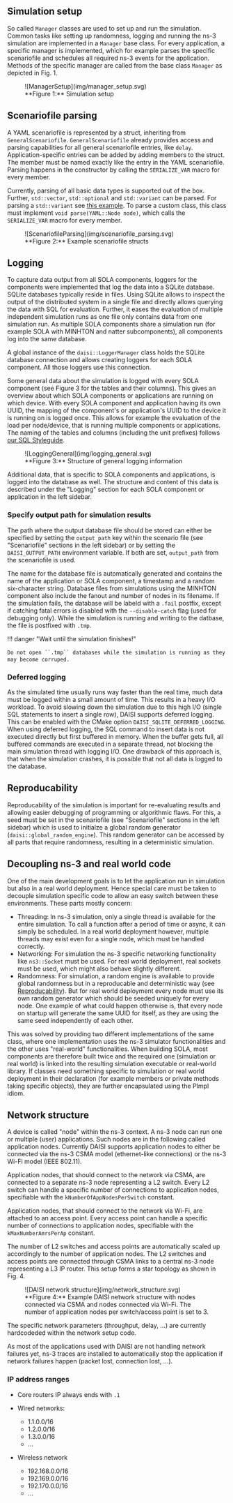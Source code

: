 ## Simulation setup

So called ``Manager`` classes are used to set up and run the simulation.
Common tasks like setting up randomness, logging and running the ns-3 simulation are implemented in a ``Manager`` base class.
For every application, a specific manager is implemented, which for example parses the specific scenariofile and schedules all required ns-3 events for the application.
Methods of the specific manager are called from the base class ``Manager`` as depicted in Fig. 1.

<figure markdown>
  ![ManagerSetup](img/manager_setup.svg)
  <figcaption markdown>**Figure 1:** Simulation setup</figcaption>
</figure>

## Scenariofile parsing
A YAML scenariofile is represented by a struct, inheriting from ``GeneralScenariofile``.
``GeneralScenariofile`` already provides access and parsing capabilities for all general scenariofile entries, like ``delay``.
Application-specific entries can be added by adding members to the struct.
The member must be named exactly like the entry in the YAML scenariofile.
Parsing happens in the constructor by calling the ``SERIALIZE_VAR`` macro for every member.

Currently, parsing of all basic data types is supported out of the box.
Further,  ``std::vector``, ``std::optional`` and ``std::variant`` can be parsed.
For parsing a ``std::variant`` see [this example](https://github.com/iml130/sola/blob/8007aa76bd5800b5932ef82bf2301c5da4ea33f2/daisi/src/minhton-ns3/minhton_scenariofile.cpp#L49-L66).
To parse a custom class, this class must implement ``void parse(YAML::Node node)``, which calls the ``SERIALIZE_VAR`` macro for every member.


<figure markdown>
  ![ScenariofileParsing](img/scenariofile_parsing.svg)
  <figcaption markdown>**Figure 2:** Example scenariofile structs</figcaption>
</figure>

## Logging

To capture data output from all SOLA components, loggers for the components were implemented that log the data into a SQLite database.
SQLite databases typically reside in files.
Using SQLite allows to inspect the output of the distributed system in a single file and directly allows querying the data with SQL for evaluation.
Further, it eases the evaluation of multiple independent simulation runs as one file only contains data from one simulation run.
As multiple SOLA components share a simulation run (for example SOLA with MINHTON and natter subcomponents), all components log into the same database.

A global instance of the `daisi::LoggerManager` class holds the SQLite database connection and allows creating loggers for each SOLA component.
All those loggers use this connection.

Some general data about the simulation is logged with every SOLA component (see Figure 3 for the tables and their columns).
This gives an overview about which SOLA components or applications are running on which device.
With every SOLA component and application having its own UUID, the mapping of the component's or application's UUID to the device it is running on is logged once.
This allows for example the evaluation of the load per node/device, that is running multiple components or applications.
The naming of the tables and columns (including the unit prefixes) follows [our SQL Styleguide]().

<figure markdown>
  <a></a>
    ![LoggingGeneral](img/logging_general.svg)
  <figcaption markdown>**Figure 3:** Structure of general logging information</figcaption>
</figure>

Additional data, that is specific to SOLA components and applications, is logged into the database as well.
The structure and content of this data is described under the "Logging" section for each SOLA component or application in the left sidebar.

### Specify output path for simulation results

The path where the output database file should be stored can either be specified by setting the `output_path` key within the scenario file (see "Scenariofile" sections in the left sidebar) or by setting the `DAISI_OUTPUT_PATH` environment variable.
If both are set, `output_path` from the scenariofile is used.

The name for the database file is automatically generated and contains the name of the application or SOLA component, a timestamp and a random six-character string.
Database files from simulations using the MINHTON component also include the fanout and number of nodes in its filename.
If the simulation fails, the database will be labeld with a `.fail` postfix, except if catching fatal errors is disabled with the `--disable-catch` flag (used for debugging only).
While the simulation is running and writing to the datbase, the file is postfixed with `.tmp`.

!!! danger "Wait until the simulation finishes!"

    Do not open ``.tmp`` databases while the simulation is running as they may become corruped.

### Deferred logging

As the simulated time usually runs way faster than the real time, much data must be logged within a small amount of time.
This results in a heavy I/O workload.
To avoid slowing down the simulation due to this high I/O (single SQL statements to insert a single row), DAISI supports deferred logging.
This can be enabled with the CMake option `DAISI_SQLITE_DEFERRED_LOGGING`.
When using deferred logging, the SQL command to insert data is not executed directly but first buffered in memory.
When the buffer gets full, all buffered commands are executed in a separate thread, not blocking the main simulation thread with logging I/O.
One drawback of this approach is, that when the simulation crashes, it is possible that not all data is logged to the database.

## Reproducability

Reproducability of the simulation is important for re-evaluating results and allowing easier debugging of programming or algorithmic flaws.
For this, a seed must be set in the scenariofile (see "Scenariofile" sections in the left sidebar) which is used to initialze a global random generator (`daisi::global_random_engine`).
This random generator can be accessed by all parts that require randomness, resulting in a deterministic simulation.

## Decoupling ns-3 and real world code

One of the main development goals is to let the application run in simulation but also in a real world deployment.
Hence special care must be taken to decouple simulation specific code to allow an easy switch between these environments.
These parts mostly concern:

- Threading: In ns-3 simulation, only a single thread is available for the entire simulation. To call a function after a period of time or async, it can simply be scheduled.
  In a real world deployment however, multiple threads may exist even for a single node, which must be handled correctly.
- Networking: For simulation the ns-3 specific networking functionality like `ns3::Socket` must be used.
  For real world deployment, real sockets must be used, which might also behave slightly different.
- Randomness: For simulation, a random engine is available to provide global randomness but in a reproducable and deterministic way (see [Reproducability](#reproducability)).
  But for real world deployment every node must use its own random generator which should be seeded uniquely for every node.
  One example of what could happen otherwise is, that every node on startup will generate the same UUID for itself, as they are using the same seed independently of each other.

This was solved by providing two different implementations of the same class, where one implementation uses the ns-3 simulator functionalities and the other uses "real-world" functionalities.
When building SOLA, most components are therefore built twice and the required one (simulation or real world) is linked into the resulting simulation executable or real-world library.
If classes need something specific to simulation or real world deployment in their declaration (for example members or private methods taking specific objects), they are further encapsulated using the PImpl idiom.

## Network structure

A device is called "node" within the ns-3 context.
A ns-3 node can run one or multiple (user) applications.
Such nodes are in the following called application nodes.
Currently DAISI supports application nodes to either be connected via the ns-3 CSMA model (ethernet-like connections) or the ns-3 Wi-Fi model (IEEE 802.11).

Application nodes, that should connect to the network via CSMA, are connected to a separate ns-3 node representing a L2 switch.
Every L2 switch can handle a specific number of connections to application nodes, specifiable with the `kNumberOfAppNodesPerSwitch` constant.

Application nodes, that should connect to the network via Wi-Fi, are attached to an access point.
Every access point can handle a specific number of connections to application nodes, specifiable with the `kMaxNumberAmrsPerAp` constant.

The number of L2 switches and access points are automatically scaled up accordingly to the number of application nodes.
The L2 switches and access points are connected through CSMA links to a central ns-3 node representing a L3 IP router.
This setup forms a star topology as shown in Fig. 4.

<figure markdown>
  <a></a>
    ![DAISI network structure](img/network_structure.svg)
  <figcaption markdown>**Figure 4:** Example DAISI network structure with nodes connected via CSMA and nodes connected via Wi-Fi. The number of application nodes per switch/access point is set to 3.</figcaption>
</figure>

The specific network parameters (throughput, delay, ...) are currently hardcodeded within the network setup code.

As most of the applications used with DAISI are not handling network failures yet, ns-3 traces are installed to automatically stop the application if network failures happen (packet lost, connection lost, ...).

### IP address ranges

- Core routers IP always ends with `.1`

- Wired networks:

  - 1.1.0.0/16
  - 1.2.0.0/16
  - 1.3.0.0/16
  - ...

- Wireless network
  - 192.168.0.0/16
  - 192.169.0.0/16
  - 192.170.0.0/16
  - ...
